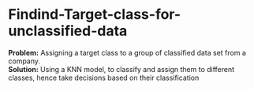 # Findind-Target-class-for-unclassified-data
**Problem:** Assigning a target class to a group of classified data set from a company.
</br>
**Solution:** Using a KNN model, to classify and assign them to different classes, hence take decisions based on their classification
